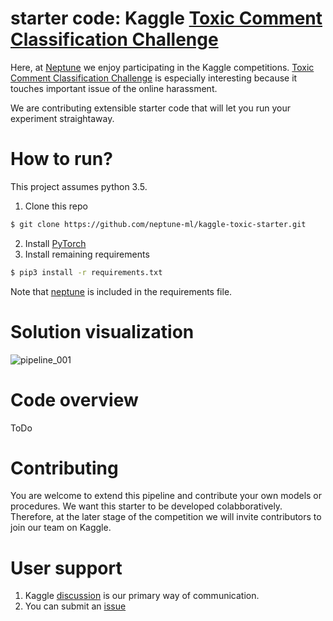# starter code: Kaggle [Toxic Comment Classification Challenge](https://www.kaggle.com/c/jigsaw-toxic-comment-classification-challenge 'Kaggle competition')

Here, at [Neptune](https://neptune.ml/ 'machine learning lab') we enjoy participating in the Kaggle competitions. [Toxic Comment Classification Challenge](https://www.kaggle.com/c/jigsaw-toxic-comment-classification-challenge 'Kaggle competition') is especially interesting because it touches important issue of the online harassment.

We are contributing extensible starter code that will let you run your experiment straightaway.


# How to run?
This project assumes python 3.5.
1. Clone this repo

```bash
$ git clone https://github.com/neptune-ml/kaggle-toxic-starter.git
```
2. Install [PyTorch](http://pytorch.org/)
3. Install remaining requirements
```bash
$ pip3 install -r requirements.txt
```
Note that [neptune](https://neptune.ml/ 'machine learning lab') is included in the requirements file.


# Solution visualization
![pipeline_001](https://github.com/neptune-ml/kaggle-toxic-starter/blob/master/pipelines_visualizations/pipeline_001.png 'our initial pipeline')


# Code overview
ToDo

# Contributing
You are welcome to extend this pipeline and contribute your own models or procedures. We want this starter to be developed colabboratively. Therefore, at the later stage of the competition we will invite contributors to join our team on Kaggle.

# User support
1. Kaggle [discussion](https://www.kaggle.com/c/jigsaw-toxic-comment-classification-challenge/discussion) is our primary way of communication.
2. You can submit an [issue](https://github.com/neptune-ml/kaggle-toxic-starter/issues)
